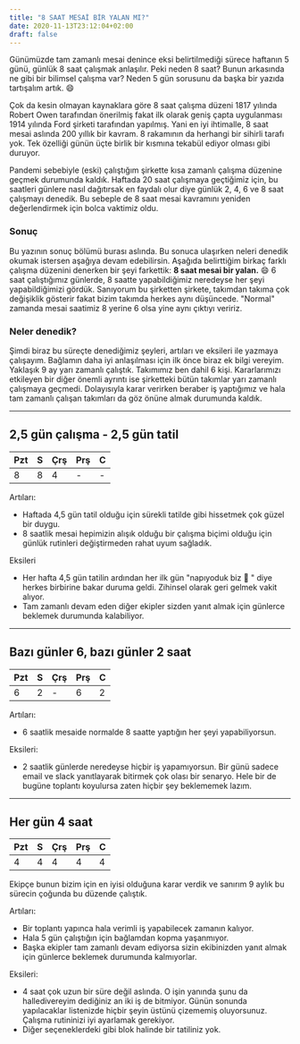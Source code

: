 ```yaml
---
title: "8 SAAT MESAİ BİR YALAN MI?"
date: 2020-11-13T23:12:04+02:00
draft: false
---
```

Günümüzde tam zamanlı mesai denince eksi belirtilmediği sürece haftanın 5 günü, günlük 8 saat çalışmak anlaşılır. Peki neden 8 saat? Bunun arkasında ne gibi bir bilimsel çalışma var? Neden 5 gün sorusunu da başka bir yazıda tartışalım artık. 😄

Çok da kesin olmayan kaynaklara göre 8 saat çalışma düzeni 1817 yılında Robert Owen tarafından önerilmiş fakat ilk olarak geniş çapta uygulanması 1914 yılında Ford şirketi tarafından yapılmış. Yani en iyi ihtimalle, 8 saat mesai aslında 200 yıllık bir kavram. 8 rakamının da herhangi bir sihirli tarafı yok. Tek özelliği günün üçte birlik bir kısmına tekabül ediyor olması gibi duruyor.

Pandemi sebebiyle (eski) çalıştığım şirkette kısa zamanlı çalışma düzenine geçmek durumunda kaldık. Haftada 20 saat çalışmaya geçtiğimiz için, bu saatleri günlere nasıl dağıtırsak en faydalı olur diye günlük 2, 4, 6 ve 8 saat çalışmayı denedik. Bu sebeple de 8 saat mesai kavramını yeniden değerlendirmek için bolca vaktimiz oldu.

### Sonuç
Bu yazının sonuç bölümü burası aslında. Bu sonuca ulaşırken neleri denedik okumak istersen aşağıya devam edebilirsin. Aşağıda belirttiğim birkaç farklı çalışma düzenini denerken bir şeyi farkettik: **8 saat mesai bir yalan.** 😄 6 saat çalıştığımız günlerde, 8 saatte yapabildiğimiz neredeyse her şeyi yapabildiğimizi gördük. Sanıyorum bu şirketten şirkete, takımdan takıma çok değişiklik gösterir fakat bizim takımda herkes aynı düşüncede. "Normal" zamanda mesai saatimiz 8 yerine 6 olsa yine aynı çıktıyı veririz.

### Neler denedik?
Şimdi biraz bu süreçte denediğimiz şeyleri, artıları ve eksileri ile yazmaya çalışayım. Bağlamın daha iyi anlaşılması için ilk önce biraz ek bilgi vereyim. Yaklaşık 9 ay yarı zamanlı çalıştık. Takımımız ben dahil 6 kişi. Kararlarımızı etkileyen bir diğer önemli ayrıntı ise şirketteki bütün takımlar yarı zamanlı çalışmaya geçmedi. Dolayısıyla karar verirken beraber iş yaptığımız ve hala tam zamanlı çalışan takımları da göz önüne almak durumunda kaldık.

---
## 2,5 gün çalışma - 2,5 gün tatil

Pzt | S | Çrş | Prş | C
--- | --- | --- | --- | ---
8 | 8 | 4 | - | -

Artıları:
- Haftada 4,5 gün tatil olduğu için sürekli tatilde gibi hissetmek çok güzel bir duygu.
- 8 saatlik mesai hepimizin alışık olduğu bir çalışma biçimi olduğu için günlük rutinleri değiştirmeden rahat uyum sağladık.

Eksileri
- Her hafta 4,5 gün tatilin ardından her ilk gün "napıyoduk biz 🧐 " diye herkes birbirine bakar duruma geldi. Zihinsel olarak geri gelmek vakit alıyor.
- Tam zamanlı devam eden diğer ekipler sizden yanıt almak için günlerce beklemek durumunda kalabiliyor.
---
## Bazı günler 6, bazı günler 2 saat
Pzt | S | Çrş | Prş | C
--- | --- | --- | --- | ---
6 | 2 | - | 6 | 2

Artıları:
- 6 saatlik mesaide normalde 8 saatte yaptığın her şeyi yapabiliyorsun.

Eksileri:
- 2 saatlik günlerde neredeyse hiçbir iş yapamıyorsun. Bir günü sadece email ve slack yanıtlayarak bitirmek çok olası bir senaryo. Hele bir de bugüne toplantı koyulursa zaten hiçbir şey beklememek lazım.
---

## Her gün 4 saat
Pzt | S | Çrş | Prş | C
--- | --- | --- | --- | ---
4 | 4 | 4 | 4 | 4

Ekipçe bunun bizim için en iyisi olduğuna karar verdik ve sanırım 9 aylık bu sürecin çoğunda bu düzende çalıştık.

Artıları:
- Bir toplantı yapınca hala verimli iş yapabilecek zamanın kalıyor.
- Hala 5 gün çalıştığın için bağlamdan kopma yaşanmıyor.
- Başka ekipler tam zamanlı devam ediyorsa sizin ekibinizden yanıt almak için günlerce beklemek durumunda kalmıyorlar.

Eksileri:
- 4 saat çok uzun bir süre değil aslında. O işin yanında şunu da halledivereyim dediğiniz an iki iş de bitmiyor. Günün sonunda yapılacaklar listenizde hiçbir şeyin üstünü çizememiş oluyorsunuz. Çalışma rutininizi iyi ayarlamak gerekiyor.
- Diğer seçeneklerdeki gibi blok halinde bir tatiliniz yok.
